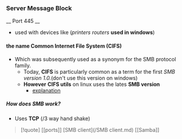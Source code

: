 ### Server Message Block 
__ Port 445  __
- used with devices like (*printers routers* **used in windows**)

#### the name Common Internet File System (CIFS)
- Which was subsequently used as a synonym for the SMB protocol family. 
    - Today, **CIFS** is particularly common as a term for the first *SMB version 1.0.*(don't use this version on windows)
    - **However** **CIFS utils**  on linux uses the lates **SMB version** 
	    - [explanation](https://www.youtube.com/watch?v=XbyvQFJ-jHY&list=PL78ppT-_wOmuwT9idLvuoKOn6UYurFKCp&index=15)

##### How does SMB work?
- Uses **TCP** (/3 way hand shake)

>[!quote] [[ports]] [SMB client](/SMB client.md) [[Samba]]
